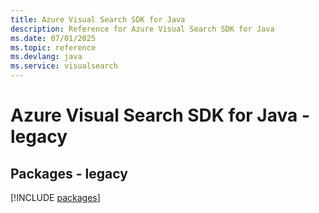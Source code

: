 ```yaml
---
title: Azure Visual Search SDK for Java
description: Reference for Azure Visual Search SDK for Java
ms.date: 07/01/2025
ms.topic: reference
ms.devlang: java
ms.service: visualsearch
---
```

# Azure Visual Search SDK for Java - legacy
## Packages - legacy
[!INCLUDE [packages](visual-search-index.md)]